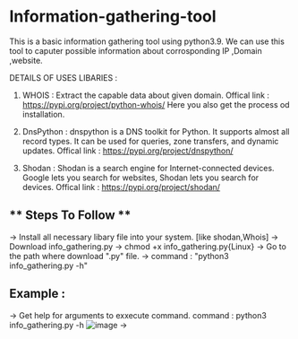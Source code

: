 # Information-gathering-tool
This is a basic information gathering tool using python3.9. 
We can use this tool to caputer possible information about corrosponding IP ,Domain ,website. 

DETAILS OF USES LIBARIES : 

  1. WHOIS : Extract the capable data about given domain.
     Offical link : https://pypi.org/project/python-whois/
     Here you also get the process od installation.
  
  2. DnsPython : dnspython is a DNS toolkit for Python. It supports almost all record types. It can be used for queries, zone transfers, and dynamic updates. 
     Offical link : https://pypi.org/project/dnspython/
  
  3. Shodan : Shodan is a search engine for Internet-connected devices. Google lets you search for websites, Shodan lets you search for devices.
     Offical link : https://pypi.org/project/shodan/
  
  
  **
Steps To Follow **
---------------------------------------------------------------------
-> Install all necessary libary file into your system. [like shodan,Whois]
-> Download info_gathering.py
-> chmod +x info_gathering.py{Linux}
-> Go to the path where download ".py" file.
-> command : "python3 info_gathering.py -h"


**Example :**
---------------------------------------------------------------------
-> Get help for arguments to exxecute command. 
      command : python3 info_gathering.py -h
![image](https://user-images.githubusercontent.com/87462515/175126786-5671c274-7784-410a-bfb6-5591b85a900e.png)
 -> 


